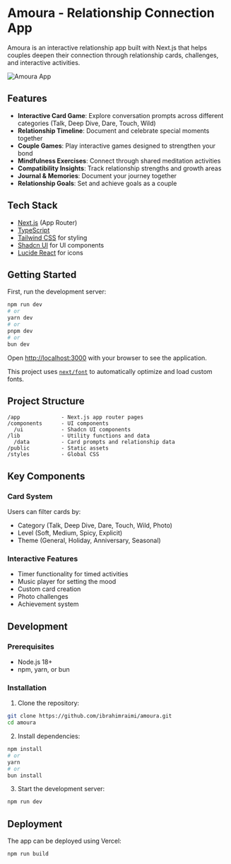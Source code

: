 # Amoura - Relationship Connection App

Amoura is an interactive relationship app built with Next.js that helps couples deepen their connection through relationship cards, challenges, and interactive activities.

![Amoura App](https://github.com/ibrahimraimi/amoura/assets/your-github-username/amoura-preview.jpg)

## Features

- **Interactive Card Game**: Explore conversation prompts across different categories (Talk, Deep Dive, Dare, Touch, Wild)
- **Relationship Timeline**: Document and celebrate special moments together
- **Couple Games**: Play interactive games designed to strengthen your bond
- **Mindfulness Exercises**: Connect through shared meditation activities
- **Compatibility Insights**: Track relationship strengths and growth areas
- **Journal & Memories**: Document your journey together
- **Relationship Goals**: Set and achieve goals as a couple

## Tech Stack

- [Next.js](https://nextjs.org) (App Router)
- [TypeScript](https://www.typescriptlang.org/)
- [Tailwind CSS](https://tailwindcss.com/) for styling
- [Shadcn UI](https://ui.shadcn.com/) for UI components
- [Lucide React](https://lucide.dev/) for icons

## Getting Started

First, run the development server:

```bash
npm run dev
# or
yarn dev
# or
pnpm dev
# or
bun dev
```

Open [http://localhost:3000](http://localhost:3000) with your browser to see the application.

This project uses [`next/font`](https://nextjs.org/docs/app/building-your-application/optimizing/fonts) to automatically optimize and load custom fonts.

## Project Structure

```
/app             - Next.js app router pages
/components      - UI components
  /ui            - Shadcn UI components
/lib             - Utility functions and data
  /data          - Card prompts and relationship data
/public          - Static assets
/styles          - Global CSS
```

## Key Components

### Card System

Users can filter cards by:

- Category (Talk, Deep Dive, Dare, Touch, Wild, Photo)
- Level (Soft, Medium, Spicy, Explicit)
- Theme (General, Holiday, Anniversary, Seasonal)

### Interactive Features

- Timer functionality for timed activities
- Music player for setting the mood
- Custom card creation
- Photo challenges
- Achievement system

## Development

### Prerequisites

- Node.js 18+
- npm, yarn, or bun

### Installation

1. Clone the repository:

```bash
git clone https://github.com/ibrahimraimi/amoura.git
cd amoura
```

2. Install dependencies:

```bash
npm install
# or
yarn
# or
bun install
```

3. Start the development server:

```bash
npm run dev
```

## Deployment

The app can be deployed using Vercel:

```bash
npm run build
```
